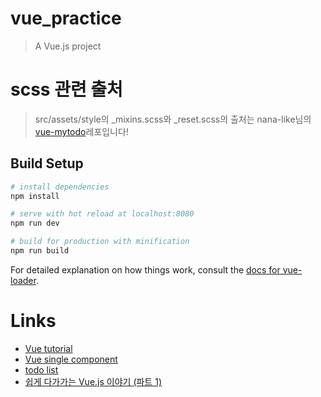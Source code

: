 # vue_practice

> A Vue.js project

# scss 관련 출처
> src/assets/style의 _mixins.scss와 _reset.scss의 출처는 nana-like님의 [vue-mytodo](https://github.com/nana-like/vue-mytodo/tree/master/src/assets/style)레포입니다!

## Build Setup

``` bash
# install dependencies
npm install

# serve with hot reload at localhost:8080
npm run dev

# build for production with minification
npm run build
```

For detailed explanation on how things work, consult the [docs for vue-loader](http://vuejs.github.io/vue-loader).

# Links
- [Vue tutorial](https://joshua1988.github.io/web-development/vuejs/vuejs-tutorial-for-beginner/)
- [Vue single component](https://sigmasabjil.tistory.com/87)
- [todo list](https://nykim.work/74)
- [쉽게 다가가는 Vue.js 이야기 (파트 1)](https://code-machina.github.io/2019/08/29/Vue-Story-Part-1.html)
